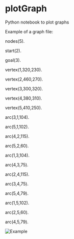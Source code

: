 # plotGraph
Python notebook to plot graphs

Example of a graph file:

nodes(5).

start(2).

goal(3).

vertex(1,320,230).

vertex(2,460,270).

vertex(3,300,320).

vertex(4,380,310).

vertex(5,410,250).

arc(3,1,104).

arc(5,1,102).

arc(4,2,115).

arc(5,2,60).

arc(1,3,104).

arc(4,3,75).

arc(2,4,115).

arc(3,4,75).

arc(5,4,79).

arc(1,5,102).

arc(2,5,60).

arc(4,5,79).

![Example](https://github.com/SandraCastilloPriego/plotGraph/graph.png)

